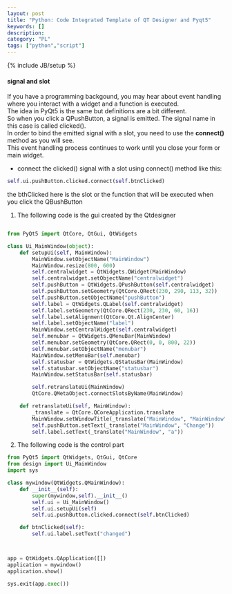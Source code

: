 ```yaml
---
layout: post
title: "Python: Code Integrated Template of QT Designer and Pyqt5"
keywords: [] 
description: 
category: "PL"
tags: ["python","script"]
---
```

{% include JB/setup %}


#### signal and slot
If you have a programming backgound, you may hear about event handling where you interact with a widget
and a function is executed. <br />
The idea in PyQt5 is the same but definitions are a bit different. <br />
So when you click a QPushButton, a signal is emitted. The signal name in this case is called clicked(). <br />
In order to bind the emitted signal with a slot, you need to use the **connect()** method as you will see. <br />
This event handling process continues to work until you close your form or main widget. <br />

+ connect the clicked() signal with a slot using connect() method like this:

```python
self.ui.pushButton.clicked.connect(self.btnClicked)
```
the bthClicked here is the slot or the function that will be executed when you click the QBushButton


1. The following code is the gui created by the Qtdesigner

```python

from PyQt5 import QtCore, QtGui, QtWidgets

class Ui_MainWindow(object):
    def setupUi(self, MainWindow):
        MainWindow.setObjectName("MainWindow")
        MainWindow.resize(800, 600)
        self.centralwidget = QtWidgets.QWidget(MainWindow)
        self.centralwidget.setObjectName("centralwidget")
        self.pushButton = QtWidgets.QPushButton(self.centralwidget)
        self.pushButton.setGeometry(QtCore.QRect(230, 290, 113, 32))
        self.pushButton.setObjectName("pushButton")
        self.label = QtWidgets.QLabel(self.centralwidget)
        self.label.setGeometry(QtCore.QRect(230, 230, 60, 16))
        self.label.setAlignment(QtCore.Qt.AlignCenter)
        self.label.setObjectName("label")
        MainWindow.setCentralWidget(self.centralwidget)
        self.menubar = QtWidgets.QMenuBar(MainWindow)
        self.menubar.setGeometry(QtCore.QRect(0, 0, 800, 22))
        self.menubar.setObjectName("menubar")
        MainWindow.setMenuBar(self.menubar)
        self.statusbar = QtWidgets.QStatusBar(MainWindow)
        self.statusbar.setObjectName("statusbar")
        MainWindow.setStatusBar(self.statusbar)

        self.retranslateUi(MainWindow)
        QtCore.QMetaObject.connectSlotsByName(MainWindow)

    def retranslateUi(self, MainWindow):
        _translate = QtCore.QCoreApplication.translate
        MainWindow.setWindowTitle(_translate("MainWindow", "MainWindow"))
        self.pushButton.setText(_translate("MainWindow", "Change"))
        self.label.setText(_translate("MainWindow", "a"))
```

2. The following code is the control part

```python
from PyQt5 import QtWidgets, QtGui, QtCore
from design import Ui_MainWindow
import sys

class mywindow(QtWidgets.QMainWindow):
    def __init__(self):
        super(mywindow,self).__init__()
        self.ui = Ui_MainWindow()
        self.ui.setupUi(self)
        self.ui.pushButton.clicked.connect(self.btnClicked)

    def btnClicked(self):
        self.ui.label.setText("changed")



app = QtWidgets.QApplication([])
application = mywindow()
application.show()

sys.exit(app.exec())
```







